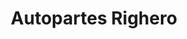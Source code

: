 ---
title: "Autopartes Righero"
url: /san-francisco/autopartes-righero/
shop: piezas de automóviles
---